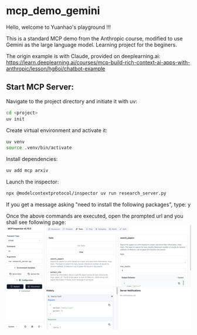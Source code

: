 # mcp_demo_gemini

Hello, welcome to Yuanhao's playground !!!

This is a standard MCP demo from the Anthropic course, modified to use Gemini as the large language model. Learning project for the beginers.

The origin example is with Claude, provided on deeplearning.ai: https://learn.deeplearning.ai/courses/mcp-build-rich-context-ai-apps-with-anthropic/lesson/hg6oi/chatbot-example

## Start MCP Server:
Navigate to the project directory and initiate it with uv:
```bash
cd <project>
uv init
```
Create virtual environment and activate it:
```bash
uv venv
source .venv/bin/activate
```
Install dependencies:
```bash
uv add mcp arxiv
```
Launch the inspector:
```bash
npx @modelcontextprotocol/inspector uv run research_server.py
```
If you get a message asking "need to install the following packages", type: y

Once the above commands are executed, open the prompted url and you shall see following page:
![inspector](inspector.png "inspector")